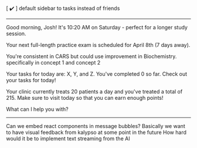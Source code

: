 [ ✔️ ] default sidebar to tasks instead of friends


-----


Good morning, Josh! It's 10:20 AM on Saturday - perfect for a longer study session.

Your next full-length practice exam is scheduled for April 8th (7 days away).

You're consistent in CARS but could use improvement in Biochemistry. specifically in concept 1 and concept 2

Your tasks for today are: X, Y, and Z. You've completed 0 so far. Check out your tasks for today!

Your clinic currently treats 20 patients a day and you've treated a total of 215. Make sure to visit today so that you can earn enough points!

What can I help you with?


------
Can we embed react components in message bubbles? Basically we want to have visual feedback from kalypso at some point in the future
How hard would it be to implement text streaming from the AI